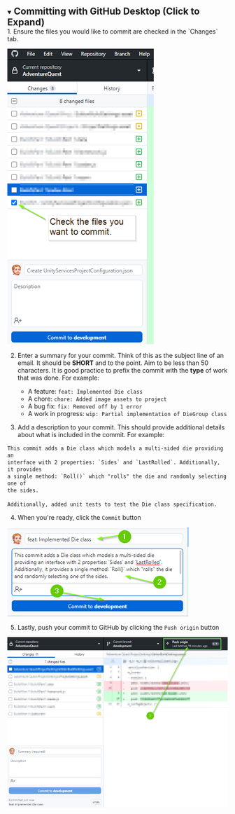 <details {% if include.open %} open {% endif %} markdown="block">
  <summary>
    <h2 style="display:inline">Committing with GitHub Desktop (Click to Expand)</h2>
  </summary>
  1. Ensure the files you would like to commit are checked in the `Changes` tab.

![Check the Files to Commit](/pages/imgs/GitHub/03-CheckTheFilesToCommit.png)

2. Enter a summary for your commit. Think of this as the subject line of an
   email. It should be **SHORT** and to the point. Aim to be less than 50
   characters. It is good practice to prefix the commit with the **type** of
   work that was done. For example:

   * A feature: `feat: Implemented Die class`
   * A chore: `chore: Added image assets to project`
   * A bug fix: `fix: Removed off by 1 error`
   * A work in progress: `wip: Partial implementation of DieGroup class`

3. Add a description to your commit. This should provide additional details
   about what is included in the commit. For example:


```
This commit adds a Die class which models a multi-sided die providing an
interface with 2 properties: `Sides` and `LastRolled`. Additionally, it provides
a single method: `Roll()` which "rolls" the die and randomly selecting one of
the sides.

Additionally, added unit tests to test the Die class specification.
```


4. When you're ready, click the `Commit` button

![Add Description](/pages/imgs/GitHub/04-AddDescription.png)

5. Lastly, push your commit to GitHub by clicking the `Push origin` button

![Push to Origin](/pages/imgs/GitHub/05-PushToOrigin.png)
</details>
